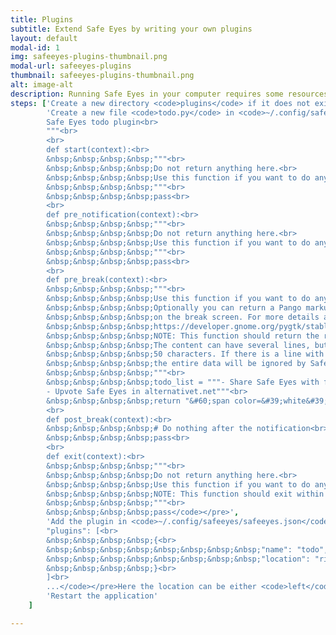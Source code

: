 ```yaml
---
title: Plugins
subtitle: Extend Safe Eyes by writing your own plugins
layout: default
modal-id: 1
img: safeeyes-plugins-thumbnail.png
modal-url: safeeyes-plugins
thumbnail: safeeyes-plugins-thumbnail.png
alt: image-alt
description: Running Safe Eyes in your computer requires some resources including memory and proecessor. Utilize them by extending Safe Eyes for some other tasks. What kind of tasks is totally dependning on your creativity. However, do not forget that Safe Eyes is not a fancy timer; it is a break reminder to take care of your health. Follow the steps to create a minimal todo plugin.
steps: ['Create a new directory <code>plugins</code> if it does not exist:<pre><code>mkdir ~/.config/safeeyes/plugins</code></pre>',
		'Create a new file <code>todo.py</code> in <code>~/.config/safeeyes/plugins</code> with the following content:<pre><code>"""<br>
		Safe Eyes todo plugin<br>
		"""<br>
		<br>
		def start(context):<br>
		&nbsp;&nbsp;&nbsp;&nbsp;"""<br>
		&nbsp;&nbsp;&nbsp;&nbsp;Do not return anything here.<br>
		&nbsp;&nbsp;&nbsp;&nbsp;Use this function if you want to do anything on startup.<br>
		&nbsp;&nbsp;&nbsp;&nbsp;"""<br>
		&nbsp;&nbsp;&nbsp;&nbsp;pass<br>
		<br>
		def pre_notification(context):<br>
		&nbsp;&nbsp;&nbsp;&nbsp;"""<br>
		&nbsp;&nbsp;&nbsp;&nbsp;Do not return anything here.<br>
		&nbsp;&nbsp;&nbsp;&nbsp;Use this function if you want to do anything before ntification.<br>
		&nbsp;&nbsp;&nbsp;&nbsp;"""<br>
		&nbsp;&nbsp;&nbsp;&nbsp;pass<br>
		<br>
		def pre_break(context):<br>
		&nbsp;&nbsp;&nbsp;&nbsp;"""<br>
		&nbsp;&nbsp;&nbsp;&nbsp;Use this function if you want to do anything on before the break.<br>
		&nbsp;&nbsp;&nbsp;&nbsp;Optionally you can return a Pango markup content to be displayed<br>
		&nbsp;&nbsp;&nbsp;&nbsp;on the break screen. For more details about Pango: <br>
		&nbsp;&nbsp;&nbsp;&nbsp;https://developer.gnome.org/pygtk/stable/pango-markup-language.html<br>
		&nbsp;&nbsp;&nbsp;&nbsp;NOTE: This function should return the result within a second<br>
		&nbsp;&nbsp;&nbsp;&nbsp;The content can have several lines, but line length must not exceed<br>
		&nbsp;&nbsp;&nbsp;&nbsp;50 characters. If there is a line with more than 50 characters,<br>
		&nbsp;&nbsp;&nbsp;&nbsp;the entire data will be ignored by Safe Eyes.<br>
		&nbsp;&nbsp;&nbsp;&nbsp;"""<br>
		&nbsp;&nbsp;&nbsp;&nbsp;todo_list = """- Share Safe Eyes with friends<br>
		- Upvote Safe Eyes in alternativet.net"""<br>
		&nbsp;&nbsp;&nbsp;&nbsp;return "&#60;span color=&#39;white&#39;&#62;" + todo_list + "&#60;/span&#62;"<br>
		<br>
		def post_break(context):<br>
		&nbsp;&nbsp;&nbsp;&nbsp;# Do nothing after the notification<br>
		&nbsp;&nbsp;&nbsp;&nbsp;pass<br>
		<br>
		def exit(context):<br>
		&nbsp;&nbsp;&nbsp;&nbsp;"""<br>
		&nbsp;&nbsp;&nbsp;&nbsp;Do not return anything here.<br>
		&nbsp;&nbsp;&nbsp;&nbsp;Use this function if you want to do anything on exit.<br>
		&nbsp;&nbsp;&nbsp;&nbsp;NOTE: This function should exit within a second<br>
		&nbsp;&nbsp;&nbsp;&nbsp;"""<br>
		&nbsp;&nbsp;&nbsp;&nbsp;pass</code></pre>',
		'Add the plugin in <code>~/.config/safeeyes/safeeyes.json</code>:<pre><code>...<br>
		"plugins": [<br>
		&nbsp;&nbsp;&nbsp;&nbsp;{<br>
		&nbsp;&nbsp;&nbsp;&nbsp;&nbsp;&nbsp;&nbsp;&nbsp;"name": "todo",<br>
		&nbsp;&nbsp;&nbsp;&nbsp;&nbsp;&nbsp;&nbsp;&nbsp;"location": "right"<br>
		&nbsp;&nbsp;&nbsp;&nbsp;}<br>
		]<br>
		...</code></pre>Here the location can be either <code>left</code> or <code>right</code> which defines the location on the break screen.',
		'Restart the application'
	]

---
```

